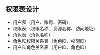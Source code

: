 ## 权限表设计
  * 用户表（用户、账号、密码）
  * 权限表（权限名称、资源名称、访问地址）
  * 角色表（角色名称）
  * 角色和权限关系表（角色ID、权限ID）
  * 用户和角色关系表（用户ID、角色ID）

  

